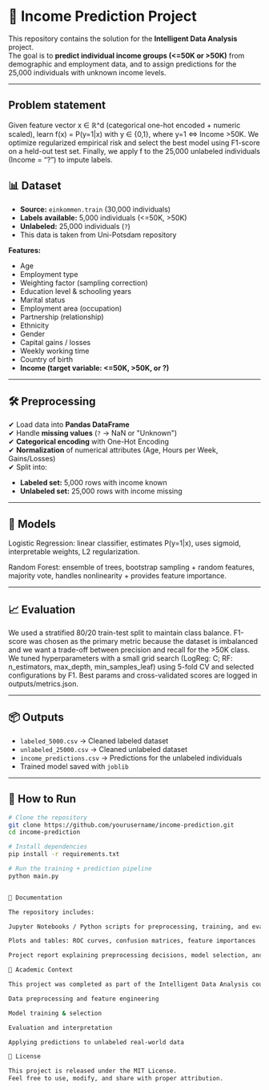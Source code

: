 # 🧠 Income Prediction Project

This repository contains the solution for the **Intelligent Data Analysis**  project.  
The goal is to **predict individual income groups (<=50K or >50K)** from demographic and employment data, and to assign predictions for the 25,000 individuals with unknown income levels.

---
## Problem statement
Given feature vector x ∈ ℝ^d (categorical one-hot encoded + numeric scaled), learn f(x) = P(y=1|x) with y ∈ {0,1}, where y=1 ⇔ Income >50K. We optimize regularized empirical risk and select the best model using F1-score on a held-out test set. Finally, we apply f to the 25,000 unlabeled individuals (Income = “?”) to impute labels.

## 📊 Dataset

- **Source:** `einkommen.train` (30,000 individuals)  
- **Labels available:** 5,000 individuals (<=50K, >50K)  
- **Unlabeled:** 25,000 individuals (`?`)
- This data is taken from Uni-Potsdam repository 

**Features:**
- Age  
- Employment type  
- Weighting factor (sampling correction)  
- Education level & schooling years  
- Marital status  
- Employment area (occupation)  
- Partnership (relationship)  
- Ethnicity  
- Gender  
- Capital gains / losses  
- Weekly working time  
- Country of birth  
- **Income (target variable: <=50K, >50K, or ?)**  

---

## 🛠 Preprocessing

✔ Load data into **Pandas DataFrame**  
✔ Handle **missing values** (`?` → NaN or "Unknown")  
✔ **Categorical encoding** with One-Hot Encoding  
✔ **Normalization** of numerical attributes (Age, Hours per Week, Gains/Losses)  
✔ Split into:
- **Labeled set:** 5,000 rows with income known  
- **Unlabeled set:** 25,000 rows with income missing  

---

## 🤖 Models

Logistic Regression: linear classifier, estimates P(y=1|x), uses sigmoid, interpretable weights, L2 regularization.

Random Forest: ensemble of trees, bootstrap sampling + random features, majority vote, handles nonlinearity + provides feature importance. 

---

## 📈 Evaluation

We used a stratified 80/20 train-test split to maintain class balance. F1-score was chosen as the primary metric because the dataset is imbalanced and we want a trade-off between precision and recall for the >50K class.
We tuned hyperparameters with a small grid search (LogReg: C; RF: n_estimators, max_depth, min_samples_leaf) using 5-fold CV and selected configurations by F1. Best params and cross-validated scores are logged in outputs/metrics.json.

---

## 📦 Outputs

- `labeled_5000.csv` → Cleaned labeled dataset  
- `unlabeled_25000.csv` → Cleaned unlabeled dataset  
- `income_predictions.csv` → Predictions for the unlabeled individuals  
- Trained model saved with `joblib`  

---

## 🚀 How to Run

```bash
# Clone the repository
git clone https://github.com/yourusername/income-prediction.git
cd income-prediction

# Install dependencies
pip install -r requirements.txt

# Run the training + prediction pipeline
python main.py


📄 Documentation

The repository includes:

Jupyter Notebooks / Python scripts for preprocessing, training, and evaluation

Plots and tables: ROC curves, confusion matrices, feature importances

Project report explaining preprocessing decisions, model selection, and results

🏫 Academic Context

This project was completed as part of the Intelligent Data Analysis course/exam at Universität Potsdam, focusing on:

Data preprocessing and feature engineering

Model training & selection

Evaluation and interpretation

Applying predictions to unlabeled real-world data

📌 License

This project is released under the MIT License.
Feel free to use, modify, and share with proper attribution.
